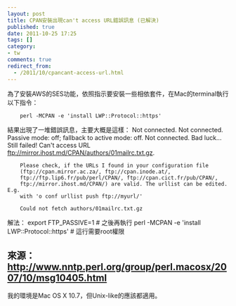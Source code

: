 ```yaml
---
layout: post
title: CPAN安裝出現can't access URL錯誤訊息 (已解決)
published: true
date: 2011-10-25 17:25
tags: []
category:
- tw
comments: true
redirect_from:
  - /2011/10/cpancant-access-url.html
---
```



為了安裝AWS的SES功能，依照指示要安裝一些相依套件，在Mac的terminal執行以下指令：

		perl -MCPAN -e 'install LWP::Protocol::https'


結果出現了一堆錯誤訊息，主要大概是這樣：
		Not connected.
		Not connected.
		Passive mode: off; fallback to active mode: off.
		Not connected.
		Bad luck... Still failed!
		Can't access URL ftp://mirror.ihost.md/CPAN/authors/01mailrc.txt.gz.

		Please check, if the URLs I found in your configuration file
		(ftp://cpan.mirror.ac.za/, ftp://cpan.inode.at/,
		ftp://ftp.lip6.fr/pub/perl/CPAN/, ftp://cpan.cict.fr/pub/CPAN/,
		ftp://mirror.ihost.md/CPAN/) are valid. The urllist can be edited. E.g.
		with 'o conf urllist push ftp://myurl/'

		Could not fetch authors/01mailrc.txt.gz


解法：
		export FTP_PASSIVE=1
		# 之後再執行
		perl -MCPAN -e 'install LWP::Protocol::https' # 這行需要root權限

## 來源：http://www.nntp.perl.org/group/perl.macosx/2007/10/msg10405.html


我的環境是Mac OS X 10.7，但Unix-like的應該都適用。

